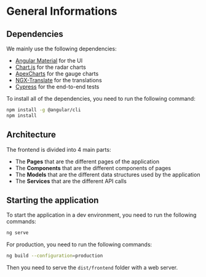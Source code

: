 # General Informations

## Dependencies

We mainly use the following dependencies:

- [Angular Material](https://material.angular.io/) for the UI
- [Chart.js](https://www.chartjs.org/) for the radar charts
- [ApexCharts](https://apexcharts.com/) for the gauge charts
- [NGX-Translate](https://github.com/ngx-translate/core) for the translations
- [Cypress](https://www.cypress.io/) for the end-to-end tests

To install all of the dependencies, you need to run the following command:

```bash
npm install -g @angular/cli
npm install
```

## Architecture

The frontend is divided into 4 main parts:

- The **Pages** that are the different pages of the application
- The **Components** that are the different components of pages
- The **Models** that are the different data structures used by the application
- The **Services** that are the different API calls

## Starting the application

To start the application in a dev environment, you need to run the following commands:

```bash
ng serve
```

For production, you need to run the following commands:

```bash
ng build --configuration=production
```

Then you need to serve the `dist/frontend` folder with a web server.